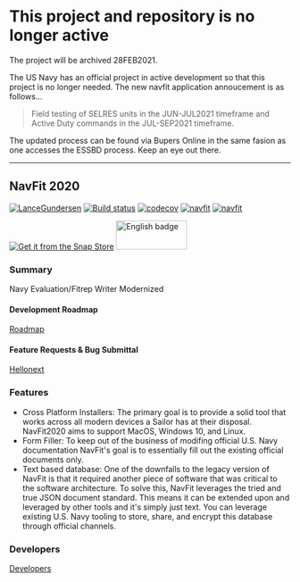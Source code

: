 # This project and repository is no longer active

The project will be archived 28FEB2021.

The US Navy has an official project in active development so that this project is no longer needed. The new navfit application annoucement is as follows...

> Field testing of SELRES units in the JUN-JUL2021 timeframe and Active Duty commands in the JUL-SEP2021 timeframe.

The updated process can be found via Bupers Online in the same fasion as one accesses the ESSBD process. Keep an eye out there.

----

## NavFit 2020 
[![LanceGundersen](https://circleci.com/gh/LanceGundersen/navfit2020/tree/prod.svg?style=svg)](https://circleci.com/gh/LanceGundersen/navfit2020) [![Build status](https://ci.appveyor.com/api/projects/status/k5n4xuovwrhuivev/branch/prod?svg=true)](https://ci.appveyor.com/project/LanceGundersen/navfit2020/branch/prod)
 [![codecov](https://codecov.io/gh/LanceGundersen/navfit2020/branch/prod/graph/badge.svg?token=VVJK9VORZ6)](https://codecov.io/gh/LanceGundersen/navfit2020)
[![navfit](https://snapcraft.io/navfit/badge.svg)](https://snapcraft.io/navfit)
[![navfit](https://snapcraft.io/navfit/trending.svg?name=0)](https://snapcraft.io/navfit)

[![Get it from the Snap Store](https://snapcraft.io/static/images/badges/en/snap-store-black.svg)](https://snapcraft.io/navfit)
<a href='//www.microsoft.com/store/apps/9NZLS2X62FNF?cid=storebadge&ocid=badge'><img src='https://developer.microsoft.com/store/badges/images/English_get_L.png' alt='English badge' style='width: 127px; height: 52px;'/></a>

### Summary

Navy Evaluation/Fitrep Writer Modernized

#### Development Roadmap
[Roadmap](https://github.com/LanceGundersen/navfit2020/wiki/Development-Roadmap)

#### Feature Requests & Bug Submittal
[Hellonext](https://navfit.hellonext.co/)

### Features

- Cross Platform Installers: The primary goal is to provide a solid tool that works across all modern devices a Sailor has at their disposal. NavFit2020 aims to support MacOS, Windows 10, and Linux.
- Form Filler: To keep out of the business of modifing official U.S. Navy documentation NavFit's goal is to essentially fill out the existing official documents only.
- Text based database: One of the downfalls to the legacy version of NavFit is that it required another piece of software that was critical to the software architecture. To solve this, NavFit leverages the tried and true JSON document standard. This means it can be extended upon and leveraged by other tools and it's simply just text. You can leverage existing U.S. Navy tooling to store, share, and encrypt this database through official channels.

### Developers
[Developers](https://github.com/LanceGundersen/navfit2020/wiki/Developers)
